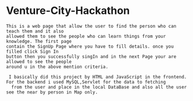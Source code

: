 # Venture-City-Hackathon

    This is a web page that allow the user to find the person who can teach them and it also 
    allowed them to see the people who can learn things from your knowledge. The first page 
    contain the SignUp Page where you have to fill details. once you filled click Sign In 
    button then you successfully singIn and in the next Page your are allowed to see the people 
    around u in the above mention criteria.
     
     I basically did this project by HTML and JavaScript in the frontend. For the backend i used MySQL,Servlet for the data to fetching
      from the user and place in the local DataBase and also all the user see the near by person in Map only.
